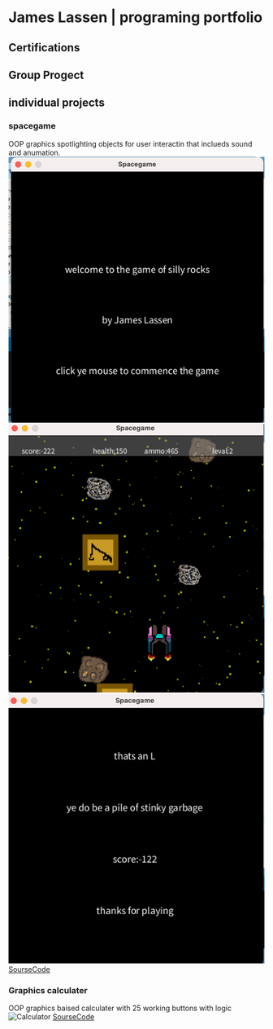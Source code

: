 # James Lassen | programing portfolio

## Certifications

## Group Progect

## individual projects

### spacegame
OOP graphics spotlighting objects for user interactin that inclueds sound and anumation.
![Spacegame Menu](https://github.com/Jameslassen1/programing1b2/blob/main/images/Spacegame%20startscreen.png?raw=true)
![Spacegame Gameplay](https://github.com/Jameslassen1/programing1b2/blob/main/images/Spacegame%20gameplay.png?raw=true)
![Spacegame Gameover](https://github.com/Jameslassen1/programing1b2/blob/main/images/spacegame%20Gameover.png?raw=true)
[SourseCode](https://github.com/Jameslassen1/programing1b2/blob/main/src/Spacegame.zip)

### Graphics calculater
OOP graphics baised calculater with 25 working buttons with logic
![Calculator]([https://github.com/Jameslassen1/programing1b2/blob/main/images/Spacegame%20startscreen.png?raw=true](https://github.com/Jameslassen1/programing1b2/blob/main/images/calculator.png))
[SourseCode]([https://github.com/Jameslassen1/programing1b2/blob/main/src/Spacegame.zip](https://github.com/Jameslassen1/programing1b2/blob/main/src/calculator.zip)https://github.com/Jameslassen1/programing1b2/blob/main/src/calculator.zip)

###
